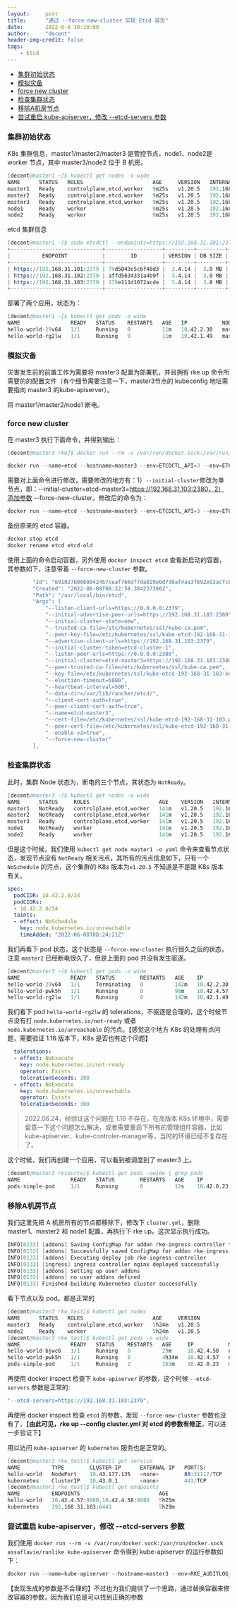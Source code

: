 ```yaml
---
layout:     post
title:      "通过 --force-new-cluster 实现 Etcd 容灾"
date:       2022-6-8 10:10:00
author:     "decent"
header-img-credit: false
tags:
    - Etcd
---
```

- [集群初始状态](#集群初始状态)
- [模拟灾备](#模拟灾备)
- [force new cluster](#force-new-cluster)
- [检查集群状态](#检查集群状态)
- [移除A机房节点](#移除a机房节点)
- [尝试重启 kube-apiserver，修改 --etcd-servers 参数](#尝试重启-kube-apiserver修改---etcd-servers-参数)

### 集群初始状态
K8s 集群信息，master1/master2/master3 是管控节点，node1、node2是 worker 节点，其中 master3/node2 位于 B 机房。
```s
[decent@master1 ~]$ kubectl get nodes -o wide
NAME      STATUS   ROLES                      AGE     VERSION   INTERNAL-IP      EXTERNAL-IP   OS-IMAGE                KERNEL-VERSION           CONTAINER-RUNTIME
master1   Ready    controlplane,etcd,worker   9m25s   v1.20.5   192.168.31.101   <none>        CentOS Linux 7 (Core)   3.10.0-1160.el7.x86_64   docker://20.10.16
master2   Ready    controlplane,etcd,worker   9m25s   v1.20.5   192.168.31.102   <none>        CentOS Linux 7 (Core)   3.10.0-1160.el7.x86_64   docker://20.10.16
master3   Ready    controlplane,etcd,worker   9m25s   v1.20.5   192.168.31.103   <none>        CentOS Linux 7 (Core)   3.10.0-1160.el7.x86_64   docker://20.10.13
node1     Ready    worker                     9m25s   v1.20.5   192.168.31.104   <none>        CentOS Linux 7 (Core)   3.10.0-1160.el7.x86_64   docker://20.10.13
node2     Ready    worker                     9m25s   v1.20.5   192.168.31.105   <none>        CentOS Linux 7 (Core)   3.10.0-1160.el7.x86_64   docker://20.10.13
```

etcd 集群信息
```s
[decent@master1 ~]$ sudo etcdctl --endpoints=https://192.168.31.101:2379,https://192.168.31.102:2379,https://192.168.31.103:2379 --cert=/etc/kubernetes/ssl/kube-etcd-192-168-31-101.pem --key=/etc/kubernetes/ssl/kube-etcd-192-168-31-101-key.pem --cacert=/etc/kubernetes/ssl/kube-ca.pem endpoint status --write-out=table
+-----------------------------+------------------+---------+---------+-----------+------------+-----------+------------+--------------------+--------+
|          ENDPOINT           |        ID        | VERSION | DB SIZE | IS LEADER | IS LEARNER | RAFT TERM | RAFT INDEX | RAFT APPLIED INDEX | ERRORS |
+-----------------------------+------------------+---------+---------+-----------+------------+-----------+------------+--------------------+--------+
| https://192.168.31.101:2379 | 79d5043c5c6f48d3 |  3.4.14 |  3.9 MB |      true |      false |         3 |       3166 |               3166 |        |
| https://192.168.31.102:2379 | affd5634331a4b9f |  3.4.14 |  3.9 MB |     false |      false |         3 |       3166 |               3166 |        |
| https://192.168.31.103:2379 | 178e111d1072acde |  3.4.14 |  3.8 MB |     false |      false |         3 |       3166 |               3166 |        |
+-----------------------------+------------------+---------+---------+-----------+------------+-----------+------------+--------------------+--------+
```

部署了两个应用，状态为：
```s
[decent@master1 ~]$ kubectl get pods -o wide 
NAME                READY   STATUS    RESTARTS   AGE   IP           NODE      NOMINATED NODE   READINESS GATES
hello-world-29v64   1/1     Running   0          11m   10.42.2.30   master1   <none>           <none>
hello-world-rg2lw   1/1     Running   0          11m   10.42.1.49   master2   <none>           <none>
```

### 模拟灾备
灾害发生前的前置工作为需要将 master3 配置为部署机，并且拥有 rke up 命令所需要的的配置文件（有个细节需要注意一下，master3节点的 kubeconfig 地址需要指向 master3 的kube-apiserver）。

将 master1/master2/node1 断电。


### force new cluster
在 master3 执行下面命令，并得到输出：
```s
[decent@master3 rke]$ docker run --rm -v /var/run/docker.sock:/var/run/docker.sock assaflavie/runlike etcd

docker run --name=etcd --hostname=master3 --env=ETCDCTL_API=3 --env=ETCDCTL_CACERT=/etc/kubernetes/ssl/kube-ca.pem --env=ETCDCTL_CERT=/etc/kubernetes/ssl/kube-etcd-192-168-31-103.pem --env=ETCDCTL_KEY=/etc/kubernetes/ssl/kube-etcd-192-168-31-103-key.pem --env=ETCDCTL_ENDPOINTS=https://127.0.0.1:2379 --env=ETCD_UNSUPPORTED_ARCH=x86_64 --env=PATH=/usr/local/sbin:/usr/local/bin:/usr/sbin:/usr/bin:/sbin:/bin --volume=/var/lib/etcd:/var/lib/rancher/etcd/:z --volume=/etc/kubernetes:/etc/kubernetes:z --network=host --restart=always --label='io.rancher.rke.container.name=etcd' --runtime=runc --detach=true rancher/coreos-etcd:v3.4.14-rancher1 /usr/local/bin/etcd --listen-client-urls=https://0.0.0.0:2379 --initial-advertise-peer-urls=https://192.168.31.103:2380 --initial-cluster-state=new --trusted-ca-file=/etc/kubernetes/ssl/kube-ca.pem --peer-key-file=/etc/kubernetes/ssl/kube-etcd-192-168-31-103-key.pem --advertise-client-urls=https://192.168.31.103:2379 --initial-cluster-token=etcd-cluster-1 --listen-peer-urls=https://0.0.0.0:2380 --initial-cluster=etcd-master1=https://192.168.31.101:2380,etcd-master2=https://192.168.31.102:2380,etcd-master3=https://192.168.31.103:2380 --peer-trusted-ca-file=/etc/kubernetes/ssl/kube-ca.pem --key-file=/etc/kubernetes/ssl/kube-etcd-192-168-31-103-key.pem --election-timeout=5000 --heartbeat-interval=500 --data-dir=/var/lib/rancher/etcd/ --client-cert-auth=true --peer-client-cert-auth=true --name=etcd-master3 --cert-file=/etc/kubernetes/ssl/kube-etcd-192-168-31-103.pem --peer-cert-file=/etc/kubernetes/ssl/kube-etcd-192-168-31-103.pem --enable-v2=true
```

需要对上面命令进行修改，需要修改的地方有：1）`--initial-cluster`修改为单节点，即：--initial-cluster=etcd-master3=https://192.168.31.103:2380，2）添加参数 --force-new-cluster。修改后的命令为：
```s
docker run --name=etcd --hostname=master3 --env=ETCDCTL_API=3 --env=ETCDCTL_CACERT=/etc/kubernetes/ssl/kube-ca.pem --env=ETCDCTL_CERT=/etc/kubernetes/ssl/kube-etcd-192-168-31-103.pem --env=ETCDCTL_KEY=/etc/kubernetes/ssl/kube-etcd-192-168-31-103-key.pem --env=ETCDCTL_ENDPOINTS=https://127.0.0.1:2379 --env=ETCD_UNSUPPORTED_ARCH=x86_64 --env=PATH=/usr/local/sbin:/usr/local/bin:/usr/sbin:/usr/bin:/sbin:/bin --volume=/var/lib/etcd:/var/lib/rancher/etcd/:z --volume=/etc/kubernetes:/etc/kubernetes:z --network=host --restart=always --label='io.rancher.rke.container.name=etcd' --runtime=runc --detach=true rancher/coreos-etcd:v3.4.14-rancher1 /usr/local/bin/etcd --listen-client-urls=https://0.0.0.0:2379 --initial-advertise-peer-urls=https://192.168.31.103:2380 --initial-cluster-state=new --trusted-ca-file=/etc/kubernetes/ssl/kube-ca.pem --peer-key-file=/etc/kubernetes/ssl/kube-etcd-192-168-31-103-key.pem --advertise-client-urls=https://192.168.31.103:2379 --initial-cluster-token=etcd-cluster-1 --listen-peer-urls=https://0.0.0.0:2380 --initial-cluster=etcd-master3=https://192.168.31.103:2380 --peer-trusted-ca-file=/etc/kubernetes/ssl/kube-ca.pem --key-file=/etc/kubernetes/ssl/kube-etcd-192-168-31-103-key.pem --election-timeout=5000 --heartbeat-interval=500 --data-dir=/var/lib/rancher/etcd/ --client-cert-auth=true --peer-client-cert-auth=true --name=etcd-master3 --cert-file=/etc/kubernetes/ssl/kube-etcd-192-168-31-103.pem --peer-cert-file=/etc/kubernetes/ssl/kube-etcd-192-168-31-103.pem --enable-v2=true --force-new-cluster
```

备份原来的 etcd 容器。
```s
docker stop etcd
docker rename etcd etcd-old
```

使用上面的命令启动容器，另外使用 `docker inspect etcd` 查看新启动的容器，其参数如下，注意带着 `--force-new-cluster` 参数。
```s
        "Id": "691027b0060042457ceaf766df7da029e0d730af4aa3f692e93acfc8d5a8ab77",
        "Created": "2022-06-08T08:22:58.304237386Z",
        "Path": "/usr/local/bin/etcd",
        "Args": [
            "--listen-client-urls=https://0.0.0.0:2379",
            "--initial-advertise-peer-urls=https://192.168.31.103:2380",
            "--initial-cluster-state=new",
            "--trusted-ca-file=/etc/kubernetes/ssl/kube-ca.pem",
            "--peer-key-file=/etc/kubernetes/ssl/kube-etcd-192-168-31-103-key.pem",
            "--advertise-client-urls=https://192.168.31.103:2379",
            "--initial-cluster-token=etcd-cluster-1",
            "--listen-peer-urls=https://0.0.0.0:2380",
            "--initial-cluster=etcd-master3=https://192.168.31.103:2380",
            "--peer-trusted-ca-file=/etc/kubernetes/ssl/kube-ca.pem",
            "--key-file=/etc/kubernetes/ssl/kube-etcd-192-168-31-103-key.pem",
            "--election-timeout=5000",
            "--heartbeat-interval=500",
            "--data-dir=/var/lib/rancher/etcd/",
            "--client-cert-auth=true",
            "--peer-client-cert-auth=true",
            "--name=etcd-master3",
            "--cert-file=/etc/kubernetes/ssl/kube-etcd-192-168-31-103.pem",
            "--peer-cert-file=/etc/kubernetes/ssl/kube-etcd-192-168-31-103.pem",
            "--enable-v2=true",
            "--force-new-cluster"
        ],
``` 

### 检查集群状态
此时，集群 Node 状态为，断电的三个节点，其状态为 `NotReady`。
```s
[decent@master3 ~]$ kubectl get nodes -o wide
NAME      STATUS     ROLES                      AGE    VERSION   INTERNAL-IP      EXTERNAL-IP   OS-IMAGE                KERNEL-VERSION           CONTAINER-RUNTIME
master1   NotReady   controlplane,etcd,worker   141m   v1.20.5   192.168.31.101   <none>        CentOS Linux 7 (Core)   3.10.0-1160.el7.x86_64   docker://20.10.16
master2   NotReady   controlplane,etcd,worker   141m   v1.20.5   192.168.31.102   <none>        CentOS Linux 7 (Core)   3.10.0-1160.el7.x86_64   docker://20.10.16
master3   Ready      controlplane,etcd,worker   141m   v1.20.5   192.168.31.103   <none>        CentOS Linux 7 (Core)   3.10.0-1160.el7.x86_64   docker://20.10.13
node1     NotReady   worker                     141m   v1.20.5   192.168.31.104   <none>        CentOS Linux 7 (Core)   3.10.0-1160.el7.x86_64   docker://20.10.13
node2     Ready      worker                     141m   v1.20.5   192.168.31.105   <none>        CentOS Linux 7 (Core)   3.10.0-1160.el7.x86_64   docker://20.10.13
```

但是这个时候，我们使用 `kubectl get node master1 -o yaml` 命令来查看节点状态，发现节点没有 `NotReady` 相关污点，其所有的污点信息如下，只有一个 `NoSchedule` 的污点，这个集群的 K8s 版本为`v1.20.5` 不知道是不是跟 K8s 版本有关。
```yml
spec:
  podCIDR: 10.42.2.0/24
  podCIDRs:
  - 10.42.2.0/24
  taints:
  - effect: NoSchedule
    key: node.kubernetes.io/unreachable
    timeAdded: "2022-06-08T08:24:21Z"
```

我们再看下 pod 状态，这个状态是 `--force-new-cluster` 执行很久之后的状态，注意 `master2` 已经断电很久了，但是上面的 pod 并没有发生驱逐。
```s
[decent@master3 ~]$ kubectl get pods -o wide
NAME                READY   STATUS        RESTARTS   AGE    IP           NODE      NOMINATED NODE   READINESS GATES
hello-world-29v64   1/1     Terminating   0          142m   10.42.2.30   master1   <none>           <none>
hello-world-pwk5h   1/1     Running       0          96m    10.42.4.57   node2     <none>           <none>
hello-world-rg2lw   1/1     Running       0          142m   10.42.1.49   master2   <none>           <none>
```

我们看下 pod `hello-world-rg2lw` 的 tolerations，不驱逐是合理的，这个时候节点没有打 `node.kubernetes.io/not-ready` 或者 `node.kubernetes.io/unreachable` 的污点。【感觉这个地方 K8s 的处理有点问题，需要验证 1.16 版本下，K8s 是否也有这个问题】
```yml
  tolerations:
  - effect: NoExecute
    key: node.kubernetes.io/not-ready
    operator: Exists
    tolerationSeconds: 300
  - effect: NoExecute
    key: node.kubernetes.io/unreachable
    operator: Exists
    tolerationSeconds: 300
```
> 2022.06.24，经验证这个问题在 1.16 不存在，在高版本 K8s 环境中，需要留意一下这个问题怎么解决，或者需要重启下所有的管理组件容器，比如kube-apiserver、kube-controler-manager等，当时的环境已经不复存在了。

这个时候，我们再创建一个应用，可以看到被调度到了 master3 上。
```s
[decent@master3 resource]$ kubectl get pods -owide | grep pods
NAME                READY   STATUS        RESTARTS   AGE    IP           NODE      NOMINATED NODE   READINESS GATES
pods-simple-pod     1/1     Running       0          12s    10.42.0.23   master3   <none>           <none>
```

### 移除A机房节点

我们这里先把 A 机房所有的节点都移除下，修改下 `cluster.yml`，删除 master1、master2 和 node1 配置，再执行下 rke up。这次显示执行成功。
```s
INFO[0133] [addons] Saving ConfigMap for addon rke-ingress-controller to Kubernetes 
INFO[0133] [addons] Successfully saved ConfigMap for addon rke-ingress-controller to Kubernetes 
INFO[0133] [addons] Executing deploy job rke-ingress-controller 
INFO[0133] [ingress] ingress controller nginx deployed successfully 
INFO[0133] [addons] Setting up user addons              
INFO[0133] [addons] no user addons defined              
INFO[0133] Finished building Kubernetes cluster successfully
```

看下节点以及 pod。都是正常的
```s
[decent@master3 rke_test]$ kubectl get nodes
NAME      STATUS   ROLES                      AGE     VERSION
master3   Ready    controlplane,etcd,worker   5h24m   v1.20.5
node2     Ready    worker                     5h24m   v1.20.5
[decent@master3 rke_test]$ kubectl get pods -o wide
NAME                READY   STATUS    RESTARTS   AGE     IP           NODE      NOMINATED NODE   READINESS GATES
hello-world-bjwc6   1/1     Running   0          29m     10.42.4.58   node2     <none>           <none>
hello-world-pwk5h   1/1     Running   0          4h34m   10.42.4.57   node2     <none>           <none>
pods-simple-pod     1/1     Running   2          163m    10.42.0.23   master3   <none>           <none>
```

再使用 docker inspect 检查下 `kube-apiserver` 的参数，这个时候 `--etcd-servers` 参数是正常的:
```s
"--etcd-servers=https://192.168.31.103:2379",
```

再使用 docker inspect 检查 `etcd` 的参数，发现 `--force-new-cluster` 参数也没有了，【**由此可见，rke up --config cluster.yml 对 etcd 的参数有修正**，可以进一步验证下】

用以访问 `kube-apiserver` 的 `kubernetes` 服务也是正常的。
```s
[decent@master3 rke_test]$ kubectl get service
NAME          TYPE        CLUSTER-IP      EXTERNAL-IP   PORT(S)        AGE
hello-world   NodePort    10.43.177.135   <none>        80:31117/TCP   5h24m
kubernetes    ClusterIP   10.43.0.1       <none>        443/TCP        5h29m
[decent@master3 rke_test]$ kubectl get endpoints
NAME          ENDPOINTS                         AGE
hello-world   10.42.4.57:8080,10.42.4.58:8080   5h25m
kubernetes    192.168.31.103:6443               5h29m
```

### 尝试重启 kube-apiserver，修改 --etcd-servers 参数
我们使用 `docker run --rm -v /var/run/docker.sock:/var/run/docker.sock assaflavie/runlike kube-apiserver` 命令得到 kube-apiserver 的运行参数如下：
```s
docker run --name=kube-apiserver --hostname=master3 --env=RKE_AUDITLOG_CONFIG_CHECKSUM=856f426399fb14a50b78e721d15c168c --env=PATH=/usr/local/sbin:/usr/local/bin:/usr/sbin:/usr/bin:/sbin:/bin --volume=/etc/kubernetes:/etc/kubernetes:z --volume=/var/log/kube-audit:/var/log/kube-audit:z --volumes-from=service-sidekick --network=host --restart=always --label='org.label-schema.vcs-ref=2fad0cab4ec1801f91ac2842ad453849690380c6' --label='org.opencontainers.image.url=https://github.com/rancher/hyperkube' --label='org.label-schema.schema-version=1.0' --label='io.rancher.rke.container.name=kube-apiserver' --label='org.label-schema.build-date=2021-01-28T17:44:52Z' --label='org.opencontainers.image.source=https://github.com/rancher/hyperkube.git' --label='org.opencontainers.image.created=2021-03-29T18:28:09Z' --label='org.opencontainers.image.revision=7589f9f8ba4a48a38f243bfc8a7d951db0fb3f25' --label='org.label-schema.vcs-url=https://github.com/rancher/hyperkube-base.git' --runtime=runc --detach=true rancher/hyperkube:v1.20.5-rancher1
```

【发现生成的参数是不合理的】不过也为我们提供了一个思路，通过替换容器来修改容器的参数，因为我们总是可以找到正确的参数

